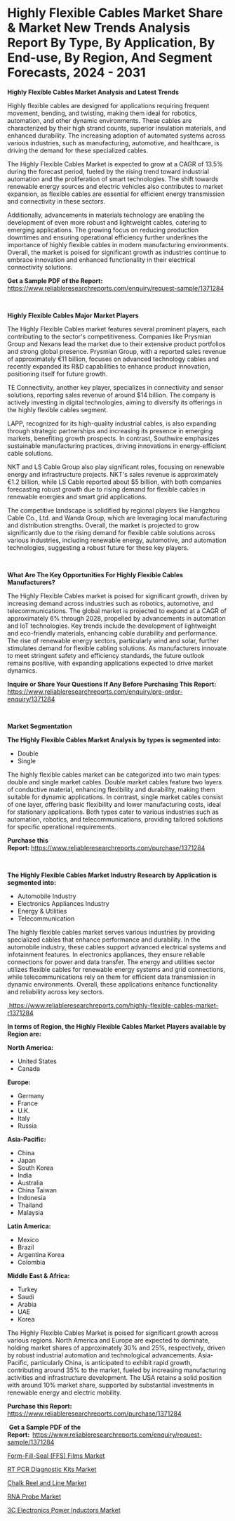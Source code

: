 <p><h1>Highly Flexible Cables Market Share & Market New Trends Analysis Report By Type, By Application, By End-use, By Region, And Segment Forecasts, 2024 - 2031</h1></p><p><strong>Highly Flexible Cables Market Analysis and Latest Trends</strong></p>
<p><p>Highly flexible cables are designed for applications requiring frequent movement, bending, and twisting, making them ideal for robotics, automation, and other dynamic environments. These cables are characterized by their high strand counts, superior insulation materials, and enhanced durability. The increasing adoption of automated systems across various industries, such as manufacturing, automotive, and healthcare, is driving the demand for these specialized cables.</p><p>The Highly Flexible Cables Market is expected to grow at a CAGR of 13.5% during the forecast period, fueled by the rising trend toward industrial automation and the proliferation of smart technologies. The shift towards renewable energy sources and electric vehicles also contributes to market expansion, as flexible cables are essential for efficient energy transmission and connectivity in these sectors. </p><p>Additionally, advancements in materials technology are enabling the development of even more robust and lightweight cables, catering to emerging applications. The growing focus on reducing production downtimes and ensuring operational efficiency further underlines the importance of highly flexible cables in modern manufacturing environments. Overall, the market is poised for significant growth as industries continue to embrace innovation and enhanced functionality in their electrical connectivity solutions.</p></p>
<p><strong>Get a Sample PDF of the Report:&nbsp;</strong> <a href="https://www.reliableresearchreports.com/enquiry/request-sample/1371284?utm_campaign=24&utm_medium=2&utm_source=Github&utm_content=ia&utm_term=06122024&utm_id=highly-flexible-cables">https://www.reliableresearchreports.com/enquiry/request-sample/1371284</a></p>
<p>&nbsp;</p>
<p><strong>Highly Flexible Cables Major Market Players</strong></p>
<p><p>The Highly Flexible Cables market features several prominent players, each contributing to the sector's competitiveness. Companies like Prysmian Group and Nexans lead the market due to their extensive product portfolios and strong global presence. Prysmian Group, with a reported sales revenue of approximately €11 billion, focuses on advanced technology cables and recently expanded its R&D capabilities to enhance product innovation, positioning itself for future growth.</p><p>TE Connectivity, another key player, specializes in connectivity and sensor solutions, reporting sales revenue of around $14 billion. The company is actively investing in digital technologies, aiming to diversify its offerings in the highly flexible cables segment. </p><p>LAPP, recognized for its high-quality industrial cables, is also expanding through strategic partnerships and increasing its presence in emerging markets, benefiting growth prospects. In contrast, Southwire emphasizes sustainable manufacturing practices, driving innovations in energy-efficient cable solutions.</p><p>NKT and LS Cable Group also play significant roles, focusing on renewable energy and infrastructure projects. NKT's sales revenue is approximately €1.2 billion, while LS Cable reported about $5 billion, with both companies forecasting robust growth due to rising demand for flexible cables in renewable energies and smart grid applications.</p><p>The competitive landscape is solidified by regional players like Hangzhou Cable Co., Ltd. and Wanda Group, which are leveraging local manufacturing and distribution strengths. Overall, the market is projected to grow significantly due to the rising demand for flexible cable solutions across various industries, including renewable energy, automotive, and automation technologies, suggesting a robust future for these key players.</p></p>
<p>&nbsp;</p>
<p><strong>What Are The Key Opportunities For Highly Flexible Cables Manufacturers?</strong></p>
<p><p>The Highly Flexible Cables market is poised for significant growth, driven by increasing demand across industries such as robotics, automotive, and telecommunications. The global market is projected to expand at a CAGR of approximately 6% through 2028, propelled by advancements in automation and IoT technologies. Key trends include the development of lightweight and eco-friendly materials, enhancing cable durability and performance. The rise of renewable energy sectors, particularly wind and solar, further stimulates demand for flexible cabling solutions. As manufacturers innovate to meet stringent safety and efficiency standards, the future outlook remains positive, with expanding applications expected to drive market dynamics.</p></p>
<p><strong>Inquire or Share Your Questions If Any Before Purchasing This Report:</strong> <a href="https://www.reliableresearchreports.com/enquiry/pre-order-enquiry/1371284?utm_campaign=24&utm_medium=2&utm_source=Github&utm_content=ia&utm_term=06122024&utm_id=highly-flexible-cables">https://www.reliableresearchreports.com/enquiry/pre-order-enquiry/1371284</a></p>
<p>&nbsp;</p>
<p><strong>Market Segmentation</strong></p>
<p><strong>The Highly Flexible Cables Market Analysis by types is segmented into:</strong></p>
<p><ul><li>Double</li><li>Single</li></ul></p>
<p><p>The highly flexible cables market can be categorized into two main types: double and single market cables. Double market cables feature two layers of conductive material, enhancing flexibility and durability, making them suitable for dynamic applications. In contrast, single market cables consist of one layer, offering basic flexibility and lower manufacturing costs, ideal for stationary applications. Both types cater to various industries such as automation, robotics, and telecommunications, providing tailored solutions for specific operational requirements.</p></p>
<p><strong>Purchase this Report:&nbsp;</strong><a href="https://www.reliableresearchreports.com/purchase/1371284?utm_campaign=24&utm_medium=2&utm_source=Github&utm_content=ia&utm_term=06122024&utm_id=highly-flexible-cables">https://www.reliableresearchreports.com/purchase/1371284</a></p>
<p>&nbsp;</p>
<p><strong>The Highly Flexible Cables Market Industry Research by Application is segmented into:</strong></p>
<p><ul><li>Automobile Industry</li><li>Electronics Appliances Industry</li><li>Energy & Utilities</li><li>Telecommunication</li></ul></p>
<p><p>The highly flexible cables market serves various industries by providing specialized cables that enhance performance and durability. In the automobile industry, these cables support advanced electrical systems and infotainment features. In electronics appliances, they ensure reliable connections for power and data transfer. The energy and utilities sector utilizes flexible cables for renewable energy systems and grid connections, while telecommunications rely on them for efficient data transmission in dynamic environments. Overall, these applications enhance functionality and reliability across key sectors.</p></p>
<p><a href="https://www.reliableresearchreports.com/highly-flexible-cables-market-r1371284?utm_campaign=24&utm_medium=2&utm_source=Github&utm_content=ia&utm_term=06122024&utm_id=highly-flexible-cables">&nbsp;https://www.reliableresearchreports.com/highly-flexible-cables-market-r1371284</a></p>
<p><strong>In terms of Region, the Highly Flexible Cables Market Players available by Region are:</strong></p>
<p>
    <p> <strong> North America: </strong>
        <ul>
            <li>United States</li>
            <li>Canada</li>
        </ul>
        </p> 
    <p> <strong> Europe: </strong>
        <ul>
            <li>Germany</li>
            <li>France</li>
            <li>U.K.</li>
            <li>Italy</li>
            <li>Russia</li>
        </ul>
        </p> 
    <p> <strong> Asia-Pacific: </strong>
        <ul>
            <li>China</li>
            <li>Japan</li>
            <li>South Korea</li>
            <li>India</li>
            <li>Australia</li>
            <li>China Taiwan</li>
            <li>Indonesia</li>
            <li>Thailand</li>
            <li>Malaysia</li>
        </ul>
        </p> 
    <p> <strong> Latin America: </strong>
        <ul>
            <li>Mexico</li>
            <li>Brazil</li>
            <li>Argentina Korea</li>
            <li>Colombia</li>
        </ul>
        </p> 
    <p> <strong> Middle East & Africa: </strong>
        <ul>
            <li>Turkey</li>
            <li>Saudi</li>
            <li>Arabia</li>
            <li>UAE</li>
            <li>Korea</li>
        </ul>
    </p>
    </p>
<p><p>The Highly Flexible Cables Market is poised for significant growth across various regions. North America and Europe are expected to dominate, holding market shares of approximately 30% and 25%, respectively, driven by robust industrial automation and technological advancements. Asia-Pacific, particularly China, is anticipated to exhibit rapid growth, contributing around 35% to the market, fueled by increasing manufacturing activities and infrastructure development. The USA retains a solid position with around 10% market share, supported by substantial investments in renewable energy and electric mobility.</p></p>
<p><strong>Purchase this Report: </strong><a href="https://www.reliableresearchreports.com/purchase/1371284?utm_campaign=24&utm_medium=2&utm_source=Github&utm_content=ia&utm_term=06122024&utm_id=highly-flexible-cables">https://www.reliableresearchreports.com/purchase/1371284</a></p>
<p>&nbsp;<strong>Get a Sample PDF of the Report:&nbsp;&nbsp;</strong><a href="https://www.reliableresearchreports.com/enquiry/request-sample/1371284?utm_campaign=24&utm_medium=2&utm_source=Github&utm_content=ia&utm_term=06122024&utm_id=highly-flexible-cables">https://www.reliableresearchreports.com/enquiry/request-sample/1371284</a></p>
<p><strong></strong></p>
<p><p><a href="https://github.com/elizabethdagraca/Market-Research-Report-List-5/blob/main/form-fill-seal-ffs-films-market.md?utm_campaign=24&utm_medium=2&utm_source=Github&utm_content=ia&utm_term=06122024&utm_id=highly-flexible-cables">Form-Fill-Seal (FFS) Films Market</a></p><p><a href="https://www.linkedin.com/pulse/deep-dive-rt-pcr-diagnostic-kits-market-growth-101-cagr-4j7be?utm_campaign=24&utm_medium=2&utm_source=Github&utm_content=ia&utm_term=06122024&utm_id=highly-flexible-cables">RT PCR Diagnostic Kits Market</a></p><p><a href="https://github.com/santosh758595/Market-Research-Report-List-6/blob/main/chalk-reel-and-line-market.md?utm_campaign=24&utm_medium=2&utm_source=Github&utm_content=ia&utm_term=06122024&utm_id=highly-flexible-cables">Chalk Reel and Line Market</a></p><p><a href="https://www.linkedin.com/pulse/navigating-global-rna-probe-market-from-trends-strategy-l3tse?utm_campaign=24&utm_medium=2&utm_source=Github&utm_content=ia&utm_term=06122024&utm_id=highly-flexible-cables">RNA Probe Market</a></p><p><a href="https://issuu.com/reportprime-2/docs/3c-electronics-power-inductors-market-size-2030.pp?utm_campaign=24&utm_medium=2&utm_source=Github&utm_content=ia&utm_term=06122024&utm_id=highly-flexible-cables">3C Electronics Power Inductors Market</a></p></p>